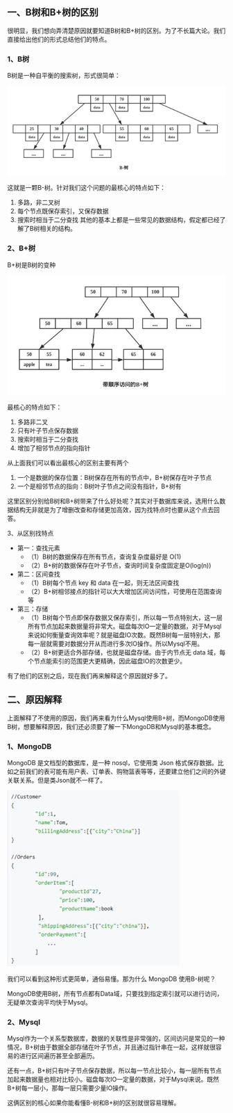 
## **一、B树和B+树的区别**

很明显，我们想向弄清楚原因就要知道B树和B+树的区别。为了不长篇大论。我们直接给出他们的形式总结他们的特点。

### **1、B树**

B树是一种自平衡的搜索树，形式很简单：

![B-tree](https://github.com/xiaoyuge/Tech-Notes/blob/main/%E5%A4%A7%E6%95%B0%E6%8D%AE/resources/B-tree.png)

这就是一颗B-树。针对我们这个问题的最核心的特点如下：

1. 多路，非二叉树
2. 每个节点既保存索引，又保存数据
3. 搜索时相当于二分查找
其他的基本上都是一些常见的数据结构，假定都已经了解了B树相关的结构。

### **2、B+树**

B+树是B树的变种

![B-plus-tree](https://github.com/xiaoyuge/Tech-Notes/blob/main/%E5%A4%A7%E6%95%B0%E6%8D%AE/resources/B-plus-tree.jpg)

最核心的特点如下：

1. 多路非二叉
2. 只有叶子节点保存数据
3. 搜索时相当于二分查找
4. 增加了相邻节点的指向指针

从上面我们可以看出最核心的区别主要有两个

1. 一个是数据的保存位置：B树保存在所有的节点中，B+树保存在叶子节点
2. 一个是相邻节点的指向：B树叶子节点之间没有指针，B+树有

这里区别分别给B树和B+树带来了什么好处呢？其实对于数据库来说，选用什么数据结构无非就是为了增删改查和存储更加高效，因为找特点时也要从这个点去回答。

3、从区别找特点

- 第一：查找元素
  - （1）B树的数据保存在所有节点，查询复杂度最好是 O(1)
  - （2）B+树的数据保存在叶子节点，查询时间复杂度固定是O(log(n))
- 第二：区间查找
  - （1）B树每个节点 key 和 data 在一起，则无法区间查找
  - （2）B+树相邻接点的指针可以大大增加区间访问性，可使用在范围查询等
- 第三：存储
  - （1）B树每个节点即保存数据又保存索引，所以每一节点特别大，这一层所有节点加起来数据量将非常大。磁盘每次IO一定量的数据，对于Mysql来说如何衡量查询效率呢？就是磁盘IO次数。既然B树每一层特别大，那每一层就需要对数据分开从而进行多次IO操作。所以Mysql不用。
  - （2）B+树更适合外部存储，也就是磁盘存储。由于内节点无 data 域，每个节点能索引的范围更大更精确，因此磁盘IO的次数更少。

有了他们的区别之后，现在我们再来解释这个原因就好多了。

## **二、原因解释**

上面解释了不使用的原因，我们再来看为什么Mysql使用B+树，而MongoDB使用B树，想要解释原因，我们还必须要了解一下MongoDB和Mysql的基本概念。

### **1、MongoDB**

MongoDB 是文档型的数据库，是一种 nosql，它使用类 Json 格式保存数据。比如之前我们的表可能有用户表、订单表、购物篮表等等，还要建立他们之间的外键关联关系。但是类Json就不一样了。

![MongoDB-json](https://github.com/xiaoyuge/Tech-Notes/blob/main/%E5%A4%A7%E6%95%B0%E6%8D%AE/resources/MongoDB-json.jpg)

我们可以看到这种形式更简单，通俗易懂。那为什么 MongoDB 使用B-树呢？

MongoDB使用B树，所有节点都有Data域，只要找到指定索引就可以进行访问，无疑单次查询平均快于Mysql。

### **2、Mysql**

Mysql作为一个关系型数据库，数据的关联性是非常强的，区间访问是常见的一种情况，B+树由于数据全部存储在叶子节点，并且通过指针串在一起，这样就很容易的进行区间遍历甚至全部遍历。

还有一点，B+树只有叶子节点保存数据，所以每一节点比较小，每一层所有节点加起来数据量也相对比较小。磁盘每次IO一定量的数据，对于Mysql来说。既然B+树每一层小，那每一层只需要少量IO操作。

这俩区别的核心如果你能看懂B-树和B+树的区别就很容易理解。
